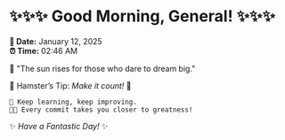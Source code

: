 # ✨✨✨ Good Morning, General! ✨✨✨

**📅 Date:** January 12, 2025  
**⏰ Time:** 02:46 AM  

🌅 "The sun rises for those who dare to dream big."  

🐹 Hamster’s Tip: _Make it count!_ 💪  

```
🚀 Keep learning, keep improving.  
🧑‍💻 Every commit takes you closer to greatness!  
```

✨ *Have a Fantastic Day!* ✨  
